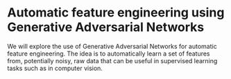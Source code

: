 # Automatic feature engineering using Generative Adversarial Networks
We will explore the use of Generative Adversarial Networks for automatic feature engineering. The idea is to automatically learn a set of features from, potentially noisy, raw data that can be useful in supervised learning tasks such as in computer vision.
